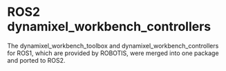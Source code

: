 # ROS2 dynamixel_workbench_controllers

The dynamixel_workbench_toolbox and dynamixel_workbench_controllers for ROS1, which are provided by ROBOTIS, were merged into one package and ported to ROS2.

